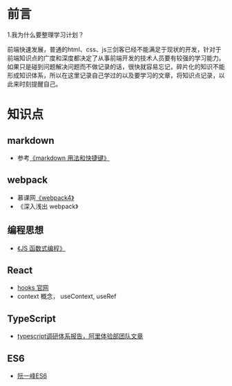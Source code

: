 # 前言

1.我为什么要整理学习计划？

  前端快速发展，普通的html、css、js三剑客已经不能满足于现状的开发，针对于前端知识点的广度和深度都决定了从事前端开发的技术人员要有较强的学习能力。如果只是碰到问题解决问题而不做记录的话，很快就容易忘记，碎片化的知识不能形成知识体系，所以在这里记录自己学过的以及要学习的文章，将知识点记录，以此来时刻提醒自己。

# 知识点

## markdown

- 参考[《markdown 用法和快捷键》](https://www.jianshu.com/p/228b648734d6)

## webpack

- 慕课网[《webpack4》](https://coding.imooc.com/class/316.html)
- 《深入浅出 webpack》

## 编程思想

- [《JS 函数式编程》](https://llh911001.gitbooks.io/mostly-adequate-guide-chinese/content/ch1.html)

## React

- [hooks 官网](https://react.docschina.org/docs/hooks-intro.html)
- context 概念， useContext, useRef

## TypeScript

- [typescript调研体系报告，阿里体验部团队文章](https://juejin.im/post/59c46bc86fb9a00a4636f939) 

## ES6

- [阮一峰ES6](https://es6.ruanyifeng.com/)

